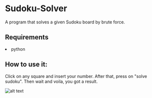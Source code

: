 # Sudoku-Solver
A program that solves a given Sudoku board by brute force.
## Requirements
<li>python</li>

## How to use it:
Click on any square and insert your number. After that, press on "solve sudoku".
Then wait and voila, you got a result.<br>

![alt text](https://raw.githubusercontent.com/GiorDior/Sudoku-Solver/main/screenshot.png)
